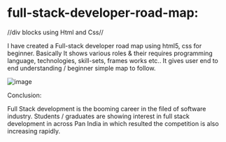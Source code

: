 # full-stack-developer-road-map:

//div blocks using Html and Css//

I have created a Full-stack developer road map using html5, css for beginner. Basically It shows various roles & their requires programming language, technologies, skill-sets, frames works etc..
It gives user end to end understanding / beginner simple map to follow.

![image](https://user-images.githubusercontent.com/126344231/228320281-007cb645-4d53-4ccd-b3ac-94b93f804fbc.png)

Conclusion:

Full Stack development is the booming career in the filed of software industry. Students / graduates are showing interest in full stack development in across Pan India in which resulted the competition is also increasing rapidly.
